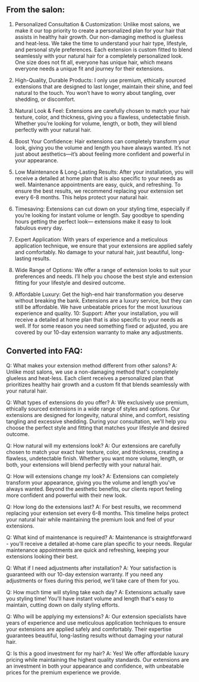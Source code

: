 ## From the salon:

1. Personalized Consultation & Customization: Unlike most salons, we make it our top priority to create a personalized plan for your hair that assists in healthy hair growth. Our non-damaging method is glueless and heat-less. We take the time to understand your hair type, lifestyle, and personal style preferences. Each extension is custom fitted to blend seamlessly with your natural hair for a completely personalized look. One size does not fit all, everyone has unique hair, which means everyone needs a unique fit and journey for their extensions.

2. High-Quality, Durable Products: I only use premium, ethically sourced extensions that are designed to last longer, maintain their shine, and feel natural to the touch. You won’t have to worry about tangling, over shedding, or discomfort.

3. Natural Look & Feel: Extensions are carefully chosen to match your hair texture, color, and thickness, giving you a flawless, undetectable finish. Whether you’re looking for volume, length, or both, they will blend perfectly with your natural hair.

4. Boost Your Confidence: Hair extensions can completely transform your look, giving you the volume and length you have always wanted. It’s not just about aesthetics—it’s about feeling more confident and powerful in your appearance.

5. Low Maintenance & Long-Lasting Results: After your installation, you will receive a detailed at home plan that is also specific to your needs as well. Maintenance appointments are easy, quick, and refreshing. To ensure the best results, we recommend replacing your extension set every 6-8 months. This helps protect your natural hair.

6. Timesaving: Extensions can cut down on your styling time, especially if you’re looking for instant volume or length. Say goodbye to spending hours getting the perfect look— extensions make it easy to look fabulous every day.

7. Expert Application: With years of experience and a meticulous application technique, we ensure that your extensions are applied safely and comfortably. No damage to your natural hair, just beautiful, long-lasting results.

8. Wide Range of Options: We offer a range of extension looks to suit your preferences and needs. I’ll help you choose the best style and extension fitting for your lifestyle and desired outcome.

9. Affordable Luxury: Get the high-end hair transformation you deserve without breaking the bank. Extensions are a luxury service, but they can still be affordable. We have unbeatable prices for the most luxurious experience and quality. 10: Support: After your installation, you will receive a detailed at home plan that is also specific to your needs as well. If for some reason you need something fixed or adjusted, you are covered by our 10-day extension warranty to make any adjustments.

## Converted into FAQ:

Q: What makes your extension method different from other salons? A: Unlike most salons, we use a non-damaging method that's completely glueless and heat-less. Each client receives a personalized plan that prioritizes healthy hair growth and a custom fit that blends seamlessly with your natural hair.

Q: What types of extensions do you offer? A: We exclusively use premium, ethically sourced extensions in a wide range of styles and options. Our extensions are designed for longevity, natural shine, and comfort, resisting tangling and excessive shedding. During your consultation, we'll help you choose the perfect style and fitting that matches your lifestyle and desired outcome.

Q: How natural will my extensions look? A: Our extensions are carefully chosen to match your exact hair texture, color, and thickness, creating a flawless, undetectable finish. Whether you want more volume, length, or both, your extensions will blend perfectly with your natural hair.

Q: How will extensions change my look? A: Extensions can completely transform your appearance, giving you the volume and length you've always wanted. Beyond the aesthetic benefits, our clients report feeling more confident and powerful with their new look.

Q: How long do the extensions last? A: For best results, we recommend replacing your extension set every 6-8 months. This timeline helps protect your natural hair while maintaining the premium look and feel of your extensions.

Q: What kind of maintenance is required? A: Maintenance is straightforward - you'll receive a detailed at-home care plan specific to your needs. Regular maintenance appointments are quick and refreshing, keeping your extensions looking their best.

Q: What if I need adjustments after installation? A: Your satisfaction is guaranteed with our 10-day extension warranty. If you need any adjustments or fixes during this period, we'll take care of them for you.

Q: How much time will styling take each day? A: Extensions actually save you styling time! You'll have instant volume and length that's easy to maintain, cutting down on daily styling efforts.

Q: Who will be applying my extensions? A: Our extension specialists have years of experience and use meticulous application techniques to ensure your extensions are applied safely and comfortably. Their expertise guarantees beautiful, long-lasting results without damaging your natural hair.

Q: Is this a good investment for my hair? A: Yes! We offer affordable luxury pricing while maintaining the highest quality standards. Our extensions are an investment in both your appearance and confidence, with unbeatable prices for the premium experience we provide.
